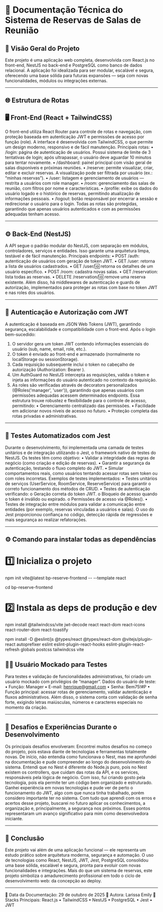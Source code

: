 # 📘 Documentação Técnica do Sistema de Reservas de Salas de Reunião
## 🧩 Visão Geral do Projeto
Este projeto é uma aplicação web completa, desenvolvida com React.js no front-end, NestJS no back-end e PostgreSQL como banco de dados relacional.
A aplicação foi idealizada para ser modular, escalável e segura, oferecendo uma base sólida para futuras expansões — seja com novas funcionalidades, módulos ou integrações externas.
________________________________________
## 🌐 Estrutura de Rotas
## 🖥️ Front-End (React + TailwindCSS)
O front-end utiliza React Router para controle de rotas e navegação, com proteção baseada em autenticação JWT e permissões de acesso por função (role).
A interface é desenvolvida com TailwindCSS, o que permite um design moderno, responsivo e de fácil manutenção.
Principais rotas:
•	/login: página de autenticação de usuários.
Possui sistema de limite de 3 tentativas de login; após ultrapassar, o usuário deve aguardar 10 minutos para tentar novamente.
•	/dashboard: painel principal com visão geral de salas disponíveis e próximas reuniões.
•	/reserve: permite visualizar, criar, editar e excluir reservas.
A visualização pode ser filtrada por usuário (ex.: “minhas reservas”).
•	/user: listagem e gerenciamento de usuários — restrita a usuários com role manager.
•	/room: gerenciamento das salas de reunião, com filtros por nome e características.
•	/profile: exibe os dados do usuário logado e o histórico de reservas, permitindo atualização de informações pessoais.
•	/logout: botão responsável por encerrar a sessão e redirecionar o usuário para o login.
Todas as rotas são protegidas, garantindo que apenas usuários autenticados e com as permissões adequadas tenham acesso.
________________________________________
## ⚙️ Back-End (NestJS)
A API segue o padrão modular do NestJS, com separação em módulos, controladores, serviços e entidades.
Isso garante uma arquitetura limpa, testável e de fácil manutenção.
Principais endpoints:
•	POST /auth: autenticação de usuários com geração de token JWT.
•	GET /user: retorna a lista de usuários cadastrados.
•	GET /user/:id: retorna os detalhes de um usuário específico.
•	POST /room: cadastra novas salas.
•	GET /reservation: lista todas as reservas.
•	DELETE /reservation/:id: remove uma reserva existente.
Além disso, há middlewares de autenticação e guards de autorização, implementados para proteger as rotas com base no token JWT e nas roles dos usuários.
________________________________________
## 🔐 Autenticação e Autorização com JWT
A autenticação é baseada em JSON Web Tokens (JWT), garantindo segurança, escalabilidade e compatibilidade com o front-end.
Após o login bem-sucedido:
1.	O servidor gera um token JWT contendo informações essenciais do usuário (sub, name, email, role, etc.).
2.	O token é enviado ao front-end e armazenado (normalmente no localStorage ou sessionStorage).
3.	Cada requisição subsequente inclui o token no cabeçalho de autorização (Authorization: Bearer <token>).
4.	Um AuthGuard no NestJS intercepta as requisições, valida o token e injeta as informações do usuário autenticado no contexto da requisição.
5.	As roles são verificadas através de decorators personalizados (@Roles('manager', 'user')), garantindo que apenas usuários com permissões adequadas acessem determinados endpoints.
Essa estrutura trouxe robustez e flexibilidade para o controle de acesso, permitindo:
•	Gerenciamento centralizado das permissões.
•	Facilidade em adicionar novos níveis de acesso no futuro.
•	Proteção completa das rotas privadas e administrativas.
________________________________________
## 🧪 Testes Automatizados com Jest
Durante o desenvolvimento, foi implementada uma camada de testes unitários e de integração utilizando o Jest, o framework nativo de testes do NestJS.
Os testes têm como objetivo:
•	Validar a integridade das regras de negócio (como criação e edição de reservas).
•	Garantir a segurança da autenticação, testando o fluxo completo do JWT.
•	Simular comportamentos reais, como usuários tentando acessar rotas sem token ou com roles incorretas.
Exemplos de testes implementados:
•	Testes unitários de serviços (UserService, RoomService, ReserveService) para garantir o correto funcionamento dos métodos de CRUD.
•	Testes de autenticação verificando:
o	Geração correta do token JWT.
o	Bloqueio de acesso quando o token é inválido ou expirado.
o	Permissões de acesso via @Roles().
•	Testes de integração entre módulos para validar a comunicação entre entidades (por exemplo, reservas vinculadas a usuários e salas).
O uso do Jest proporcionou confiança no código, detecção rápida de regressões e mais segurança ao realizar refatorações.
________________________________________
## ⚙️ Comando para instalar todas as dependências

# 1️⃣ Inicializa o projeto
npm init vite@latest bp-reserve-frontend -- --template react

cd bp-reserve-frontend

# 2️⃣ Instala as deps de produção e dev
npm install @tailwindcss/vite jwt-decode react react-dom react-icons react-router-dom react-toastify

npm install -D @eslint/js @types/react @types/react-dom @vitejs/plugin-react autoprefixer eslint eslint-plugin-react-hooks eslint-plugin-react-refresh globals postcss tailwindcss vite

## 👨‍💻 Usuário Mockado para Testes
Para testes e validação de funcionalidades administrativas, foi criado um usuário mockado com privilégios de “manager”.
Dados do usuário de teste:
•	Função: Manager
•	E-mail: henrique@gmail.com
•	Senha: Bem75!#P
•	Função principal: acessar rotas de gerenciamento, validar autenticação e fluxos administrativos.
Além disso, o sistema conta com validação de senha forte, exigindo letras maiúsculas, números e caracteres especiais no momento da criação.
________________________________________
## 🚀 Desafios e Experiências Durante o Desenvolvimento
Os principais desafios envolveram:
Encontrei muitos desafios no começo do projeto, pois estava diante de tecnologias e ferramentas totalmente novas. De início, não entendia como funcionava o Nest, mas me aprofundei na documentação e pude compreender ao longo do desenvolvimento do sistema. Entendi que no Nest é diferente do Node.js puro, pois no Nest existem os controllers, que cuidam das rotas da API, e os services, responsáveis pela lógica de negócio. Com isso, fui criando gosto pela tecnologia, pois ela permite ter um código bem organizado e estruturado.
Ganhei experiência em novas tecnologias e pude ver de perto o funcionamento do JWT, algo com que nunca tinha trabalhado, porém considero importante ter no sistema. Com tudo que aprendi com os erros e acertos desse projeto, buscarei no futuro aplicar os conhecimentos, a organização e, principalmente, a segurança nos próximos.
Esses pontos representaram um avanço significativo para mim como desenvolvedora iniciante.
________________________________________
## 🧠 Conclusão
Este projeto vai além de uma aplicação funcional — ele representa um estudo prático sobre arquitetura moderna, segurança e automação.
O uso de tecnologias como React, NestJS, JWT, Jest, PostgreSQL  consolidou uma base sólida, escalável e segura, pronta para evoluir com novas funcionalidades e integrações.
Mais do que um sistema de reservas, este projeto simboliza o amadurecimento profissional em todo o ciclo de desenvolvimento web: da concepção ao deploy.
________________________________________
📅 Data da Documentação: 29 de outubro de 2025
👤 Autora: Larissa Emily
🧠 Stacks Principais: React.js • TailwindCSS • NestJS • PostgreSQL  • Jest • JWT
